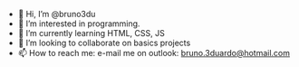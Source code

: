 - 👋 Hi, I’m @bruno3du
- 👀 I’m interested in programming.
- 🌱 I’m currently learning HTML, CSS, JS
- 💞️ I’m looking to collaborate on basics projects
- 📫 How to reach me: e-mail me on outlook: bruno.3duardo@hotmail.com

<!---
bruno3du/bruno3du is a ✨ special ✨ repository because its `README.md` (this file) appears on your GitHub profile.
You can click the Preview link to take a look at your changes.
--->
